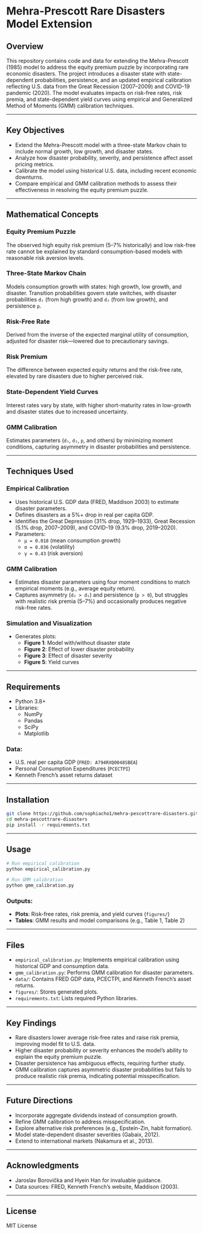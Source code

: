 # Mehra-Prescott Rare Disasters Model Extension

## Overview
This repository contains code and data for extending the Mehra-Prescott (1985) model to address the equity premium puzzle by incorporating rare economic disasters. The project introduces a disaster state with state-dependent probabilities, persistence, and an updated empirical calibration reflecting U.S. data from the Great Recession (2007–2009) and COVID-19 pandemic (2020). The model evaluates impacts on risk-free rates, risk premia, and state-dependent yield curves using empirical and Generalized Method of Moments (GMM) calibration techniques.

---

## Key Objectives
- Extend the Mehra-Prescott model with a three-state Markov chain to include normal growth, low growth, and disaster states.
- Analyze how disaster probability, severity, and persistence affect asset pricing metrics.
- Calibrate the model using historical U.S. data, including recent economic downturns.
- Compare empirical and GMM calibration methods to assess their effectiveness in resolving the equity premium puzzle.

---

## Mathematical Concepts

### Equity Premium Puzzle
The observed high equity risk premium (5–7% historically) and low risk-free rate cannot be explained by standard consumption-based models with reasonable risk aversion levels.

### Three-State Markov Chain
Models consumption growth with states: high growth, low growth, and disaster. Transition probabilities govern state switches, with disaster probabilities `d₁` (from high growth) and `d₂` (from low growth), and persistence `p`.

### Risk-Free Rate
Derived from the inverse of the expected marginal utility of consumption, adjusted for disaster risk—lowered due to precautionary savings.

### Risk Premium
The difference between expected equity returns and the risk-free rate, elevated by rare disasters due to higher perceived risk.

### State-Dependent Yield Curves
Interest rates vary by state, with higher short-maturity rates in low-growth and disaster states due to increased uncertainty.

### GMM Calibration
Estimates parameters (`d₁`, `d₂`, `p`, and others) by minimizing moment conditions, capturing asymmetry in disaster probabilities and persistence.

---

## Techniques Used

### Empirical Calibration
- Uses historical U.S. GDP data (FRED, Maddison 2003) to estimate disaster parameters.
- Defines disasters as a 5%+ drop in real per capita GDP.
- Identifies the Great Depression (31% drop, 1929–1933), Great Recession (5.1% drop, 2007–2009), and COVID-19 (9.3% drop, 2019–2020).
- Parameters:
  - `μ = 0.018` (mean consumption growth)
  - `σ = 0.036` (volatility)
  - `γ = 0.43` (risk aversion)

### GMM Calibration
- Estimates disaster parameters using four moment conditions to match empirical moments (e.g., average equity return).
- Captures asymmetry (`d₂ > d₁`) and persistence (`p > 0`), but struggles with realistic risk premia (5–7%) and occasionally produces negative risk-free rates.

### Simulation and Visualization
- Generates plots:
  - **Figure 1**: Model with/without disaster state  
  - **Figure 2**: Effect of lower disaster probability  
  - **Figure 3**: Effect of disaster severity  
  - **Figure 5**: Yield curves

---

## Requirements

- Python 3.8+
- Libraries:
  - NumPy
  - Pandas
  - SciPy
  - Matplotlib

### Data:
- U.S. real per capita GDP (`FRED: A794RXQ0048SBEA`)
- Personal Consumption Expenditures (`PCECTPI`)
- Kenneth French’s asset returns dataset

---

## Installation

```bash
git clone https://github.com/sophiacho1/mehra-pescottrare-disasters.git
cd mehra-pescottrare-disasters
pip install -r requirements.txt
```

---

## Usage

```bash
# Run empirical calibration
python empirical_calibration.py

# Run GMM calibration
python gmm_calibration.py
```

### Outputs:
- **Plots**: Risk-free rates, risk premia, and yield curves (`figures/`)
- **Tables**: GMM results and model comparisons (e.g., Table 1, Table 2)

---

## Files

- `empirical_calibration.py`: Implements empirical calibration using historical GDP and consumption data.
- `gmm_calibration.py`: Performs GMM calibration for disaster parameters.
- `data/`: Contains FRED GDP data, PCECTPI, and Kenneth French’s asset returns.
- `figures/`: Stores generated plots.
- `requirements.txt`: Lists required Python libraries.

---

## Key Findings

- Rare disasters lower average risk-free rates and raise risk premia, improving model fit to U.S. data.
- Higher disaster probability or severity enhances the model’s ability to explain the equity premium puzzle.
- Disaster persistence has ambiguous effects, requiring further study.
- GMM calibration captures asymmetric disaster probabilities but fails to produce realistic risk premia, indicating potential misspecification.

---

## Future Directions

- Incorporate aggregate dividends instead of consumption growth.
- Refine GMM calibration to address misspecification.
- Explore alternative risk preferences (e.g., Epstein-Zin, habit formation).
- Model state-dependent disaster severities (Gabaix, 2012).
- Extend to international markets (Nakamura et al., 2013).

---

## Acknowledgments

- Jaroslav Borovička and Hyein Han for invaluable guidance.  
- Data sources: FRED, Kenneth French’s website, Maddison (2003).

---

## License

MIT License


